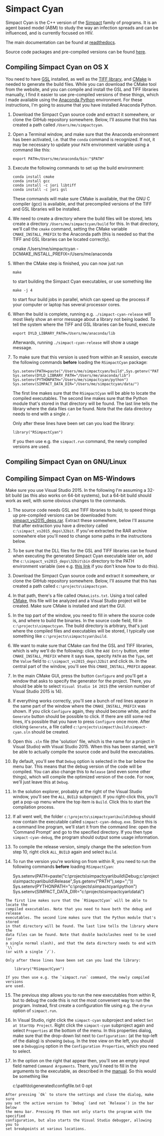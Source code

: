 Simpact Cyan
============

Simpact Cyan is the C++ version of the [Simpact](http://www.simpact.org/) family 
of programs. It is an agent based model (ABM) to study the way an infection 
spreads and can be influenced, and is currently focused on HIV. 

The main documentation can be found at [readthedocs](http://simpactcyan.readthedocs.io/).

Source code packages and pre-compiled versions can be found 
[here](http://research.edm.uhasselt.be/jori/simpact/programs/).

Compiling Simpact Cyan on OS X
------------------------------

You need to have [GSL](https://www.gnu.org/software/gsl/) installed,
as well as the [TIFF library](http://www.libtiff.org/), and 
[CMake](https://cmake.org) is needed to generate the build files.
While you can download the CMake tool from the website, and you
can compile and install the GSL and TIFF libraries manually, I find
it easier to use pre-compiled versions of these things, which I
made available using the [Anaconda Python](https://www.continuum.io/downloads)
environment. For these instructions, I'm going to assume that you have 
installed Anaconda Python. 

 1. Download the Simpact Cyan source code and extract it somewhere, or clone
    the GitHub repository somewhere. Below, I'll assume that this has created
    a path called `/Users/me/simpactcyan`.

 2. Open a Terminal window, and make sure that the Anaconda environment
    has been activated, i.e. that the `conda` command is recognized. If
    not, it may be necessary to update your `PATH` environment variable
    using a command like this:

        export PATH=/Users/me/anaconda/bin:"$PATH"

 3. Execute the following commands to set up the build environment:

        conda install cmake
        conda install gcc
        conda install -c jori libtiff
        conda install -c jori gsl

    These commands will make sure CMake is available, that the GNU C compiler
    (gcc) is available, and that precompiled versions of the TIFF and GSL
    libraries will be installed.

 4. We need to create a directory where the build files will be stored,
    lets create a directory `/Users/me/simpactcyan/build` for this. In
    that directory, we'll call the `cmake` command, setting the
    CMake variable `CMAKE_INSTALL_PREFIX` to the Anaconda path (this is
    needed so that the TIFF and GSL libraries can be located correctly).

       cmake /Users/me/simpactcyan -DCMAKE_INSTALL_PREFIX=/Users/me/anaconda

 5. When the CMake step is finished, you can now just run

        make

    to start building the Simpact Cyan executables, or use something like

        make -j 4

    to start four build jobs in parallel, which can speed up the process if
    your computer or laptop has several processor cores.

 6. When the build is complete, running e.g. `./simpact-cyan-release` will
    most likely show an error message about a library not being loaded. To
    tell the system where the TIFF and GSL libraries can be found, execute

        export DYLD_LIBRARY_PATH=/Users/me/anaconda/lib

    Afterwards, running `./simpact-cyan-release` will show a usage message.

 7. To make sure that this version is used from within an R session, execute
    the following commands **before** loading the `RSimpactCyan` package:

        Sys.setenv(PATH=paste("/Users/me/simpactcyan/build",Sys.getenv("PATH"),sep=":"))
        Sys.setenv(DYLD_LIBRARY_PATH="/Users/me/anaconda/lib")
        Sys.setenv(PYTHONPATH="/Users/me/simpactcyan/python")
        Sys.setenv(SIMPACT_DATA_DIR="/Users/me/simpactcyan/data/")

    The first line makes sure that the `RSimpactCyan` will be able to locate the
    compiled executables. The second line makes sure that the Python module 
    that's stored in that directory will be found. The last line tells the 
    library where the data files can be found. Note that the data directory 
    needs to end with a single `/`.

    Only after these lines have been set can you load the library:

        library("RSimpactCyan")

    If you then use e.g. the `simpact.run` command, the newly compiled versions
    are used.


Compiling Simpact Cyan on GNU/Linux
-----------------------------------



Compiling Simpact Cyan on MS-Windows
------------------------------------

Make sure you use Visual Studio 2015. In the following I'm assuming a 32-bit
build (as this also works on 64-bit systems), but a 64-bit build should work
as well, with some obvious changes to the commands.

 1. The source code needs GSL and TIFF libraries to build; to speed things up
    pre-compiled versions can be downloaded from: 
    [simpact_vs2015_deps.rar](http://research.edm.uhasselt.be/jori/simpact_vs2015_deps.rar).
    Extract these somewhere, below I'll assume that after extraction you have
    a directory called `c:\simpact_vs2015_deps\32bit`. If you've extracted the
    RAR archive somewhere else you'll need to change some paths in the instructions
    below.

 2. To be sure that the DLL files for the GSL and TIFF libraries can be found
    when executing the generated Simpact Cyan executable later on, add the
    `c:\simpact_vs2015_deps\32bit\bin` directory to the PATH environment
    variable (see e.g. [this link](http://www.computerhope.com/issues/ch000549.htm)
    if you don't know how to do this).

 3. Download the Simpact Cyan source code and extract it somewhere, or clone
    the GitHub repository somewhere. Below, I'll assume that this has created
    a path called `c:\projects\simpactcyan`.

 4. In that path, there's a file called `CMakeLists.txt`. Using a tool called
    [CMake](https://cmake.org/), this file will be analyzed and a Visual Studio
    project will be created. Make sure CMake is installed and start the GUI.

 5. In the top part of the window, you need to fill in where the source code
    is, and where to build the binaries. In the source code field, fill in
    `c:\projects\simpactcyan`. The build directory is arbitrary, that's just
    where the compiled files and executables will be stored, I typically use
    something like `c:\projects\simpactcyan\build`.

 6. We want to make sure that CMake can find the GSL and TIFF libraries, which
    is why we'll do the following: click the `Add Entry` button, enter
    `CMAKE_INSTALL_PREFIX` where it says `Name`, specity `PATH` as the `Type`,
    set the `Value` field to `c:\simpact_vs2015_deps\32bit` and click `Ok`.
    In the central part of the window, you'll see this `CMAKE_INSTALL_PREFIX`
    appear.

 7. In the main CMake GUI, press the button `Configure` and you'll get a 
    window that asks to specify the generator for the project. There, you should 
    be able to select `Visual Studio 14 2015` (the version number of Visual 
    Studio 2015 is 14). 
    
 8. If everything works correctly, you'll see a bunch of red lines appear in the
    same part of the window where the `CMAKE_INSTALL_PREFIX` was shown. If you
    click `Configure` again, they should become white, and the `Generate` button 
    should be possible to click. If there are still some red lines, it's possible 
    that you have to press `Configure` once more. After clicking `Generate`,
    a file called `c:\projects\simpact\build\simpact-cyan.sln` should be created.

 9. Open this `.sln` file (the 'solution' file, which is the name for a
    project in Visual Studio) with Visual Studio 2015. When this has been started,
    we'll be able to actually compile the source code and build the executables.

 10. By default, you'll see that `Debug` option is selected in the bar below the
    menu bar. This means that the debug version of the code will be compiled. You 
    can also change this to `Release` (and even some other things), which will 
    compile the optimized version of the code. For now, we'll just leave this at
    `Debug`.

 11. In the solution explorer, probably at the right of the Visual Studio window,
    you'll see the `ALL_BUILD` subproject. If you right-click this, you'll get
    a pop-up menu where the top item is `Build`. Click this to start the
    compilation process.

 12. If all went well, the folder `c:\projects\simpactcyan\build\Debug` should
    now contain the executable called `simpact-cyan-debug.exe`. Since this
    is a command line program, we'll start it from the command line: open
    the 'Command Prompt' and go to the specified directory. If you then
    type `simpact-cyan-debug`, the program should output some usage information.

 13. To compile the release version, simply change the the selection from step
    10, right click `ALL_BUILD` again and select `Build`.

 14. To run the version you're working on from within R, you need to run the
    following commands **before** loading `RSimpactCyan`:

        Sys.setenv(PATH=paste("c:\\projects\\simpactcyan\\build\\Debug;c:\\projects\\simpactcyan\\build\\Release",Sys.getenv("PATH"),sep=";"))
        Sys.setenv(PYTHONPATH="c:\\projects\\simpactcyan\\python")
        Sys.setenv(SIMPACT_DATA_DIR="c:\\projects\\simpactcyan\\data\\")
    
    The first line makes sure that the `RSimpactCyan` will be able to locate the
    compiled executables. Note that you need to have both the debug and release
    executables. The second line makes sure that the Python module that's stored
    in that directory will be found. The last line tells the library where the 
    data files can be found. Note that double backslashes need to be used (or
    a single normal slash), and that the data directory needs to end with `\\`
    (or with a single `/`). 

    Only after these lines have been set can you load the library:

        library("RSimpactCyan")

    If you then use e.g. the `simpact.run` command, the newly compiled versions
    are used.

 15. The previous step allows you to run the new executables from within R, 
    but to debug the code this is not the most convenient way to run the 
    program. Instead, first create a configuration file using e.g. the
    `dryrun` option of  `simpact.run`. 
    
 16. In Visual Studio, right click the `simpact-cyan` subproject and select 
    `Set at StartUp Project`. Right click the `simpact-cyan` subproject again
    and select `Properties` at the bottom of the menu. In this properties
    dialog, make sure that the drop-down list next to `Configuration:`
    (at the top-left of the dialog) is showing `Debug`. In the tree view on
    the left, you should see a `Debugging` option in the `Configuration Properties`,
    which you need to select.

 17. In the option on the right that appear then, you'll see an empty input
    field named `Command Arguments`. There, you'll need to fill in the arguments
    to the executable, as described in the [manual](http://simpactcyan.readthedocs.io/en/latest/simpact_conf_and_running.html#running-from-command-line). So this would be something like

        c:\path\to\generated\configfile.txt 0 opt

    After pressing `Ok` to store the settings and close the dialog, make sure
    you set the active version to `Debug` (and not `Release`) in the bar below
    the menu bar. Pressing F5 then not only starts the program with the specified
    configuration, but also starts the Visual Studio debugger, allowing you to
    set breakpoints at various locations.


